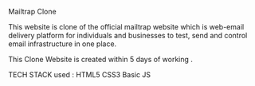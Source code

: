 Mailtrap Clone 

This  website is clone of the official mailtrap website which is web-email 
delivery platform for individuals and businesses to test, send and control
email infrastructure in one place.

This Clone Website is created within 5 days of working .

TECH STACK used : HTML5
                  CSS3
                  Basic JS
